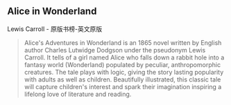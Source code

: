 ## Alice in Wonderland

Lewis Carroll  -  原版书榜-英文原版

> Alice's Adventures in Wonderland is an 1865 novel written by English author Charles Lutwidge Dodgson under the pseudonym Lewis Carroll. It tells of a girl named Alice who falls down a rabbit hole into a fantasy world (Wonderland) populated by peculiar, anthropomorphic creatures. The tale plays with logic, giving the story lasting popularity with adults as well as children. Beautifully illustrated, this classic tale will capture children's interest and spark their imagination inspiring a lifelong love of literature and reading.

